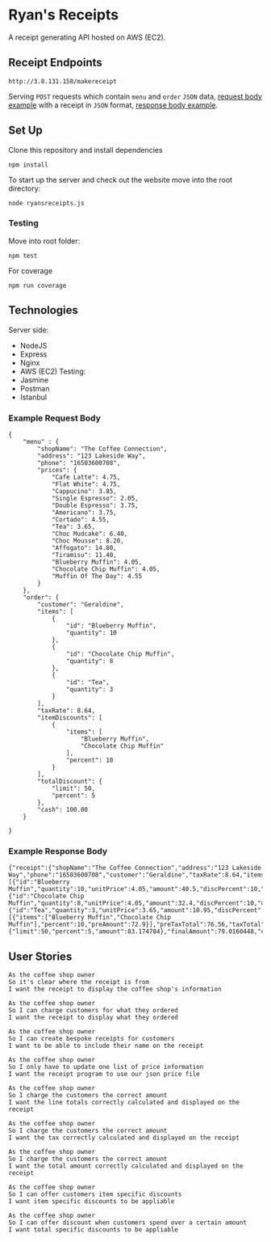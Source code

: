 # Ryan's Receipts

A receipt generating API hosted on AWS (EC2).

## Receipt Endpoints

```
http://3.8.131.158/makereceipt
```

Serving `POST` requests which contain `menu` and `order` `JSON` data, [request body example](###example-request-body) with a receipt in `JSON` format, [response body example](###example-response-body). 


## Set Up

Clone this repository and install dependencies 
```
npm install
```
To start up the server and check out the website move into the root directory:
```
node ryansreceipts.js
```

### Testing

Move into root folder:
```
npm test
```
For coverage 
```
npm run coverage
```

## Technologies
Server side:
- NodeJS
- Express
- Nginx
- AWS (EC2)
Testing:
- Jasmine
- Postman
- Istanbul

### Example Request Body

```
{
    "menu" : {
        "shopName": "The Coffee Connection",
        "address": "123 Lakeside Way",
        "phone": "16503600708",
        "prices": {
            "Cafe Latte": 4.75,
            "Flat White": 4.75,
            "Cappucino": 3.85,
            "Single Espresso": 2.05,
            "Double Espresso": 3.75,
            "Americano": 3.75,
            "Cortado": 4.55,
            "Tea": 3.65,
            "Choc Mudcake": 6.40,
            "Choc Mousse": 8.20,
            "Affogato": 14.80,
            "Tiramisu": 11.40,
            "Blueberry Muffin": 4.05,
            "Chocolate Chip Muffin": 4.05,
            "Muffin Of The Day": 4.55
        }
    },
    "order": {
        "customer": "Geraldine",
        "items": [
            {
                "id": "Blueberry Muffin",
                "quantity": 10
            },
            {
                "id": "Chocolate Chip Muffin",
                "quantity": 8
            },
            {
                "id": "Tea",
                "quantity": 3
            }
        ],
        "taxRate": 8.64,
        "itemDiscounts": [
            {
                "items": [
                    "Blueberry Muffin",
                    "Chocolate Chip Muffin"
                ],
                "percent": 10
            }
        ],
        "totalDiscount": {
            "limit": 50,
            "percent": 5
        },
        "cash": 100.00
    }
    
}
```

### Example Response Body
```
{"receipt":{"shopName":"The Coffee Connection","address":"123 Lakeside Way","phone":"16503600708","customer":"Geraldine","taxRate":8.64,"items":[{"id":"Blueberry Muffin","quantity":10,"unitPrice":4.05,"amount":40.5,"discPercent":10,"discAmount":4.05,"totalAmount":36.45},{"id":"Chocolate Chip Muffin","quantity":8,"unitPrice":4.05,"amount":32.4,"discPercent":10,"discAmount":3.24,"totalAmount":29.159999999999997},{"id":"Tea","quantity":3,"unitPrice":3.65,"amount":10.95,"discPercent":0,"discAmount":0,"totalAmount":10.95}],"itemDiscounts":[{"items":["Blueberry Muffin","Chocolate Chip Muffin"],"percent":10,"preAmount":72.9}],"preTaxTotal":76.56,"taxTotal":6.614784000000001,"totalAmount":83.174784,"totalDiscount":{"limit":50,"percent":5,"amount":83.174784},"finalAmount":79.0160448,"cash":100,"change":20.983955199999997}}
```

## User Stories
```
As the coffee shop owner
So it's clear where the receipt is from
I want the receipt to display the coffee shop's information

As the coffee shop owner
So I can charge customers for what they ordered
I want the receipt to display what they ordered

As the coffee shop owner
So I can create bespoke receipts for customers
I want to be able to include their name on the receipt

As the coffee shop owner
So I only have to update one list of price information
I want the receipt program to use our json price file

As the coffee shop owner
So I charge the customers the correct amount
I want the line totals correctly calculated and displayed on the receipt

As the coffee shop owner
So I charge the customers the correct amount
I want the tax correctly calculated and displayed on the receipt

As the coffee shop owner
So I charge the customers the correct amount
I want the total amount correctly calculated and displayed on the receipt

As the coffee shop owner
So I can offer customers item specific discounts
I want item specific discounts to be appliable

As the coffee shop owner
So I can offer discount when customers spend over a certain amount
I want total specific discounts to be appliable
```
